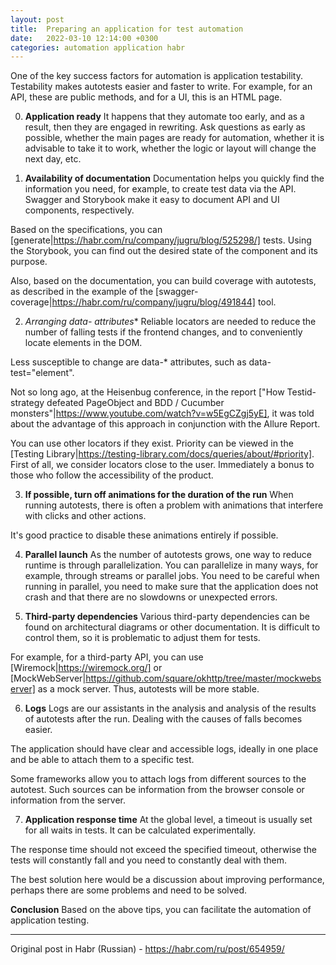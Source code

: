 ```yaml
---
layout: post
title:  Preparing an application for test automation
date:   2022-03-10 12:14:00 +0300
categories: automation application habr
---
```

One of the key success factors for automation is application testability. Testability makes autotests easier and faster to write. For example, for an API, these are public methods, and for a UI, this is an HTML page.

0. **Application ready**
It happens that they automate too early, and as a result, then they are engaged in rewriting. Ask questions as early as possible, whether the main pages are ready for automation, whether it is advisable to take it to work, whether the logic or layout will change the next day, etc.

1. **Availability of documentation**
Documentation helps you quickly find the information you need, for example, to create test data via the API. Swagger and Storybook make it easy to document API and UI components, respectively.

Based on the specifications, you can [generate|https://habr.com/ru/company/jugru/blog/525298/] tests. Using the Storybook, you can find out the desired state of the component and its purpose.

Also, based on the documentation, you can build coverage with autotests, as described in the example of the [swagger-coverage|https://habr.com/ru/company/jugru/blog/491844] tool.

2. **Arranging data-* attributes**
Reliable locators are needed to reduce the number of falling tests if the frontend changes, and to conveniently locate elements in the DOM.

Less susceptible to change are data-* attributes, such as data-test="element".

Not so long ago, at the Heisenbug conference, in the report ["How Testid-strategy defeated PageObject and BDD / Cucumber monsters"|https://www.youtube.com/watch?v=w5EgCZgj5yE], it was told about the advantage of this approach in conjunction with the Allure Report.

You can use other locators if they exist. Priority can be viewed in the [Testing Library|https://testing-library.com/docs/queries/about/#priority]. First of all, we consider locators close to the user. Immediately a bonus to those who follow the accessibility of the product.

3. **If possible, turn off animations for the duration of the run**
When running autotests, there is often a problem with animations that interfere with clicks and other actions.

It's good practice to disable these animations entirely if possible.

4. **Parallel launch**
As the number of autotests grows, one way to reduce runtime is through parallelization. You can parallelize in many ways, for example, through streams or parallel jobs. You need to be careful when running in parallel, you need to make sure that the application does not crash and that there are no slowdowns or unexpected errors.

5. **Third-party dependencies**
Various third-party dependencies can be found on architectural diagrams or other documentation. It is difficult to control them, so it is problematic to adjust them for tests.

For example, for a third-party API, you can use [Wiremock|https://wiremock.org/] or [MockWebServer|https://github.com/square/okhttp/tree/master/mockwebserver] as a mock server. Thus, autotests will be more stable.

6. **Logs**
Logs are our assistants in the analysis and analysis of the results of autotests after the run. Dealing with the causes of falls becomes easier.

The application should have clear and accessible logs, ideally in one place and be able to attach them to a specific test.

Some frameworks allow you to attach logs from different sources to the autotest. Such sources can be information from the browser console or information from the server.

7. **Application response time**
At the global level, a timeout is usually set for all waits in tests. It can be calculated experimentally.

The response time should not exceed the specified timeout, otherwise the tests will constantly fall and you need to constantly deal with them.

The best solution here would be a discussion about improving performance, perhaps there are some problems and need to be solved.

**Conclusion**
Based on the above tips, you can facilitate the automation of application testing.

_________________
Original post in Habr (Russian) - https://habr.com/ru/post/654959/
